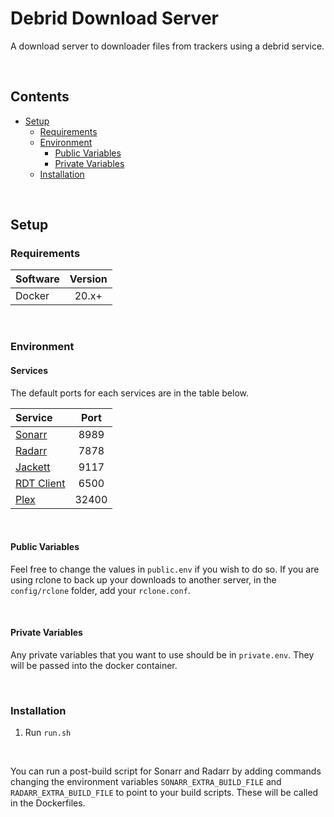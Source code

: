 # Debrid Download Server

A download server to downloader files from trackers using a debrid service.

<br />

## Contents
- [Setup](#setup)
    - [Requirements](#requirements)
    - [Environment](#environment)
        - [Public Variables](#public-variables)
        - [Private Variables](#private-variables)
    - [Installation](#installation)

<br />

## Setup

### Requirements

| Software | Version |
|:-|:-:|
| Docker | 20.x+ |

<br />

### Environment

#### Services

The default ports for each services are in the table below.

| Service | Port |
|:-|:-:|
| [Sonarr](https://sonarr.tv/) | 8989 |
| [Radarr](https://radarr.video/) | 7878 |
| [Jackett](https://github.com/Jackett/Jackett) | 9117 |
| [RDT Client](https://github.com/rogerfar/rdt-client) | 6500 |
| [Plex](https://www.plex.tv/en-ca/) | 32400 |

<br />

#### Public Variables

Feel free to change the values in `public.env` if you wish to do so. If you are using rclone to back up your downloads to another server, in the `config/rclone` folder, add your `rclone.conf`.

<br />

#### Private Variables

Any private variables that you want to use should be in `private.env`. They will be passed into the docker container.

<br />

### Installation

1. Run `run.sh`

<br />

You can run a post-build script for Sonarr and Radarr by adding commands changing the environment variables `SONARR_EXTRA_BUILD_FILE` and `RADARR_EXTRA_BUILD_FILE` to point to your build scripts. These will be called in the Dockerfiles.